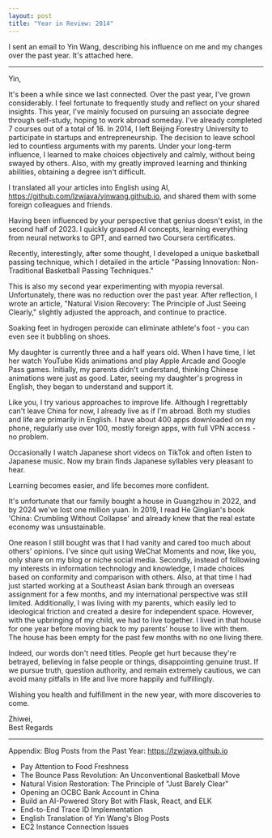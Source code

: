 ```yaml
---
layout: post
title: "Year in Review: 2014"
---
```


I sent an email to Yin Wang, describing his influence on me and my changes over the past year. It's attached here.

---

Yin,

It's been a while since we last connected. Over the past year, I've grown considerably. I feel fortunate to frequently study and reflect on your shared insights. This year, I've mainly focused on pursuing an associate degree through self-study, hoping to work abroad someday. I've already completed 7 courses out of a total of 16. In 2014, I left Beijing Forestry University to participate in startups and entrepreneurship. The decision to leave school led to countless arguments with my parents. Under your long-term influence, I learned to make choices objectively and calmly, without being swayed by others. Also, with my greatly improved learning and thinking abilities, obtaining a degree isn't difficult.

I translated all your articles into English using AI, https://github.com/lzwjava/yinwang.github.io, and shared them with some foreign colleagues and friends.

Having been influenced by your perspective that genius doesn't exist, in the second half of 2023. I quickly grasped AI concepts, learning everything from neural networks to GPT, and earned two Coursera certificates.

Recently, interestingly, after some thought, I developed a unique basketball passing technique, which I detailed in the article "Passing Innovation: Non-Traditional Basketball Passing Techniques."

This is also my second year experimenting with myopia reversal. Unfortunately, there was no reduction over the past year. After reflection, I wrote an article, "Natural Vision Recovery: The Principle of Just Seeing Clearly," slightly adjusted the approach, and continue to practice.

Soaking feet in hydrogen peroxide can eliminate athlete's foot - you can even see it bubbling on shoes.

My daughter is currently three and a half years old. When I have time, I let her watch YouTube Kids animations and play Apple Arcade and Google Pass games. Initially, my parents didn't understand, thinking Chinese animations were just as good. Later, seeing my daughter's progress in English, they began to understand and support it.

Like you, I try various approaches to improve life. Although I regrettably can't leave China for now, I already live as if I'm abroad. Both my studies and life are primarily in English. I have about 400 apps downloaded on my phone, regularly use over 100, mostly foreign apps, with full VPN access - no problem.

Occasionally I watch Japanese short videos on TikTok and often listen to Japanese music. Now my brain finds Japanese syllables very pleasant to hear.

Learning becomes easier, and life becomes more confident.

It's unfortunate that our family bought a house in Guangzhou in 2022, and by 2024 we've lost one million yuan. In 2019, I read He Qinglian's book 'China: Crumbling Without Collapse' and already knew that the real estate economy was unsustainable. 

One reason I still bought was that I had vanity and cared too much about others' opinions. I've since quit using WeChat Moments and now, like you, only share on my blog or niche social media. Secondly, instead of following my interests in information technology and knowledge, I made choices based on conformity and comparison with others. Also, at that time I had just started working at a Southeast Asian bank through an overseas assignment for a few months, and my international perspective was still limited. Additionally, I was living with my parents, which easily led to ideological friction and created a desire for independent space. However, with the upbringing of my child, we had to live together. I lived in that house for one year before moving back to my parents' house to live with them. The house has been empty for the past few months with no one living there.

Indeed, our words don't need titles. People get hurt because they're betrayed, believing in false people or things, disappointing genuine trust. If we pursue truth, question authority, and remain extremely cautious, we can avoid many pitfalls in life and live more happily and fulfillingly.

Wishing you health and fulfillment in the new year, with more discoveries to come.

Zhiwei,   
Best Regards   

---

Appendix: Blog Posts from the Past Year:
https://lzwjava.github.io

* Pay Attention to Food Freshness
* The Bounce Pass Revolution: An Unconventional Basketball Move
* Natural Vision Restoration: The Principle of "Just Barely Clear"
* Opening an OCBC Bank Account in China
* Build an AI-Powered Story Bot with Flask, React, and ELK
* End-to-End Trace ID Implementation
* English Translation of Yin Wang's Blog Posts
* EC2 Instance Connection Issues
